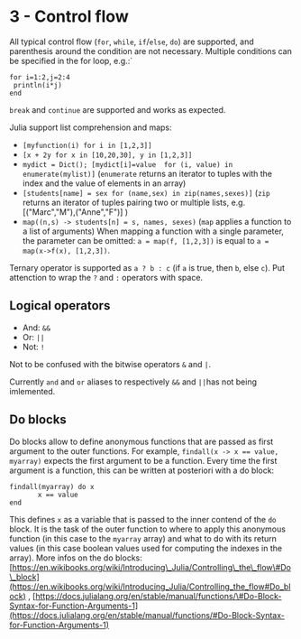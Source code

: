 # 3 - Control flow

All typical control flow \(`for`, `while`, `if`/`else`, `do`\) are supported, and parenthesis around the condition are not necessary. Multiple conditions can be specified in the for loop, e.g.:\`

```text
for i=1:2,j=2:4
 println(i*j)
end
```

`break` and `continue` are supported and works as expected.

Julia support list comprehension and maps:

* `[myfunction(i) for i in [1,2,3]]`
* `[x + 2y for x in [10,20,30], y in [1,2,3]]`
* `mydict = Dict(); [mydict[i]=value  for (i, value) in enumerate(mylist)]` \(`enumerate` returns an iterator to tuples with the index and the value of elements in an array\)
* `[students[name] = sex for (name,sex) in zip(names,sexes)]` \(`zip` returns an iterator of tuples pairing two or multiple lists, e.g. \[\("Marc","M"\),\("Anne","F"\)\] \)
* `map((n,s) -> students[n] = s, names, sexes)` \(`map` applies a function to a list of arguments\) When mapping a function with a single parameter, the parameter can be omitted: `a = map(f, [1,2,3])` is equal to  `a = map(x->f(x), [1,2,3])`.

Ternary operator is supported as `a ? b : c` \(if `a` is true, then `b`, else `c`\). Put attenction to wrap the `?` and `:` operators with space.

## Logical operators

* And: `&&`
* Or:  `||`
* Not: `!`

Not to be confused with the bitwise operators `&` and `|`.

Currently `and` and `or` aliases to  respectively `&&` and `||`has not being imlemented.

## Do blocks

Do blocks allow to define anonymous functions that are passed as first argument to the outer functions. For example, `findall(x -> x == value, myarray)` expects the first argument to be a function. Every time the first argument is a function, this can be written at posteriori with a do block:

```text
findall(myarray) do x
       x == value
end
```

This defines `x` as a variable that is passed to the inner contend of the `do` block. It is the task of the outer function to where to apply this anonymous function \(in this case to the `myarray` array\) and what to do with its return values \(in this case boolean values used for computing the indexes in the array\). More infos on the do blocks: [https://en.wikibooks.org/wiki/Introducing\_Julia/Controlling\_the\_flow\#Do\_block](https://en.wikibooks.org/wiki/Introducing_Julia/Controlling_the_flow#Do_block) , [https://docs.julialang.org/en/stable/manual/functions/\#Do-Block-Syntax-for-Function-Arguments-1](https://docs.julialang.org/en/stable/manual/functions/#Do-Block-Syntax-for-Function-Arguments-1)

